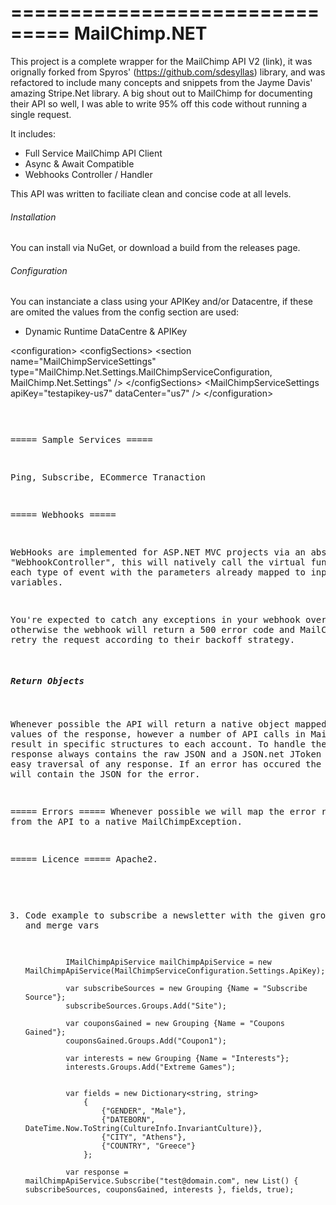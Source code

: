 ===============================
 MailChimp.NET 
===============================

This project is a complete wrapper for the MailChimp API V2 (link), it was orignally forked from Spyros' (https://github.com/sdesyllas) library, and was refactored to include many concepts and snippets from the Jayme Davis' amazing Stripe.Net library. A big shout out to MailChimp for documenting their API so well, I was able to write 95% off this code without running a single request.

It includes:

- Full Service MailChimp API Client
- Async & Await Compatible
- Webhooks Controller / Handler

This API was written to faciliate clean and concise code at all levels.

###### Installation
You can install via NuGet, or download a build from the releases page. 

###### Configuration
You can instanciate a class using your APIKey and/or Datacentre, if these are omited the values from the config section are used: 

- Dynamic Runtime DataCentre & APIKey


&lt;configuration&gt;
  &lt;configSections&gt;
    &lt;section name="MailChimpServiceSettings" type="MailChimp.Net.Settings.MailChimpServiceConfiguration, MailChimp.Net.Settings" />
  &lt;/configSections&gt;
  &lt;MailChimpServiceSettings
    apiKey="testapikey-us7"
    dataCenter="us7" /&gt;
&lt;/configuration&gt;<pre>

===== Sample Services =====

Ping, Subscribe, ECommerce Tranaction

===== Webhooks =====

WebHooks are implemented for ASP.NET MVC projects via an abstact "WebhookController", this will natively call the virtual functions for each type of event with the parameters already mapped to input variables. 

You're expected to catch any exceptions in your webhook overrides, otherwise the webhook will return a 500 error code and MailChimp will retry the request according to their backoff strategy.

##### Return Objects

Whenever possible the API will return a native object mapped with the values of the response, however a number of API calls in MailChimp result in specific structures to each account. To handle these cases the response always contains the raw JSON and a JSON.net JToken to allow for easy traversal of any response. If an error has occured the raw JSON will contain the JSON for the error.

===== Errors =====
Whenever possible we will map the error returned from the API to a native MailChimpException. 

===== Licence ===== 
Apache2.

3. Code example to subscribe a newsletter with the given groupings and merge vars
                
                IMailChimpApiService mailChimpApiService = new MailChimpApiService(MailChimpServiceConfiguration.Settings.ApiKey);
                
                var subscribeSources = new Grouping {Name = "Subscribe Source"};
                subscribeSources.Groups.Add("Site");

                var couponsGained = new Grouping {Name = "Coupons Gained"};
                couponsGained.Groups.Add("Coupon1");

                var interests = new Grouping {Name = "Interests"};
                interests.Groups.Add("Extreme Games");


                var fields = new Dictionary<string, string>
                    {
                        {"GENDER", "Male"},
                        {"DATEBORN", DateTime.Now.ToString(CultureInfo.InvariantCulture)},
                        {"CITY", "Athens"},
                        {"COUNTRY", "Greece"}
                    };

                var response = mailChimpApiService.Subscribe("test@domain.com", new List() { subscribeSources, couponsGained, interests }, fields, true);

